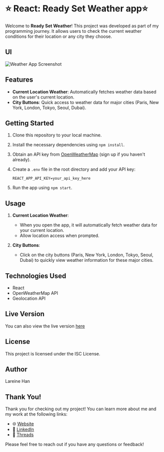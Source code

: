 # :star: React: Ready Set Weather app:star:

Welcome to **Ready Set Weather**! This project was developed as part of my programming journey. It allows users to check the current weather conditions for their location or any city they choose.

## UI

![Weather App Screenshot](src/img/screenshot_weatherapp.png?raw=true "Ready Set Weather")

## Features

- **Current Location Weather**: Automatically fetches weather data based on the user's current location.
- **City Buttons**: Quick access to weather data for major cities (Paris, New York, London, Tokyo, Seoul, Dubai).

## Getting Started

1. Clone this repository to your local machine.
2. Install the necessary dependencies using `npm install`.
3. Obtain an API key from [OpenWeatherMap](https://openweathermap.org/) (sign up if you haven't already).
4. Create a `.env` file in the root directory and add your API key:

    ```
    REACT_APP_API_KEY=your_api_key_here
    ```

5. Run the app using `npm start`.

## Usage

1. **Current Location Weather**:
    - When you open the app, it will automatically fetch weather data for your current location.
    - Allow location access when prompted.

2. **City Buttons**:
    - Click on the city buttons (Paris, New York, London, Tokyo, Seoul, Dubai) to quickly view weather information for these major cities.

## Technologies Used

- React
- OpenWeatherMap API
- Geolocation API

## Live Version

You can also view the live version [here](https://readysetweather.netlify.app/)

## License

This project is licensed under the ISC License.

## Author

Lareine Han

## Thank You!

Thank you for checking out my project! You can learn more about me and my work at the following links:

- 🌐 [Website](https://lareinehan.com)
- 💼 [LinkedIn](https://www.linkedin.com/in/lareinehan)
- 🧵 [Threads](https://threads.com/lareinehan)

Please feel free to reach out if you have any questions or feedback!
